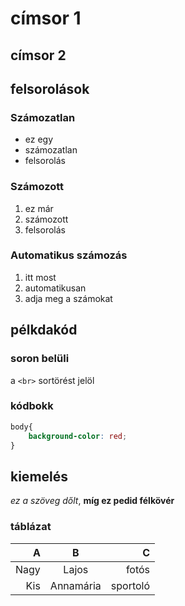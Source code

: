 # címsor 1
## címsor 2

## felsorolások

### Számozatlan

-   ez egy
- számozatlan
- felsorolás

### Számozott 
1. ez már
2. számozott
3. felsorolás

### Automatikus számozás
1. itt most
1. automatikusan
1. adja meg a számokat

## pélkdakód
### soron belüli
a `<br>` sortörést jelöl
### kódbokk
```css
body{
    background-color: red;
}
```
## kiemelés
*ez a szöveg dőlt*, __míg ez pedid félkövér__

### táblázat

|A|B|C|
|-:|:-:|-:|
|Nagy|Lajos|fotós|
|Kis| Annamária|sportoló|